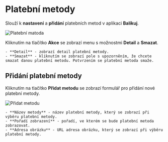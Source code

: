 ﻿---
sidebar_position: 1
---

# Platební metody
Slouží k **nastavení** a **přidání** platebních metod v aplikaci **Balíkuj**.

![Platební matoda](/img/settings/order/order-payment.png)

Kliknutím na tlačítko **Akce** se zobrazí menu s možnostmi **Detail** a **Smazat**.

	- **Detail** - zobrazí detail platební metody.
	- **Smazat** - kliknutím se zobrazí pole s upozorněním, že chcete smazat danou platební metodu. Potvrzením se platební metoda smaže.

## Přidání platební metody

Kliknutím na tlačítko **Přidat metodu** se zobrazí formulář pro přidání nové platební metody.

![Přidat metodu](/img/settings/order/order-payment-add.png)

    - **Název metody** - název platební metody, který se zobrazí při výběru platební metody.
    - **Pořadí zobrazení** - pořadí, ve kterém se bude platební metoda zobrazovat.
    - **Adresa obrázku** - URL adresa obrázku, který se zobrazí při výběru platební metody.